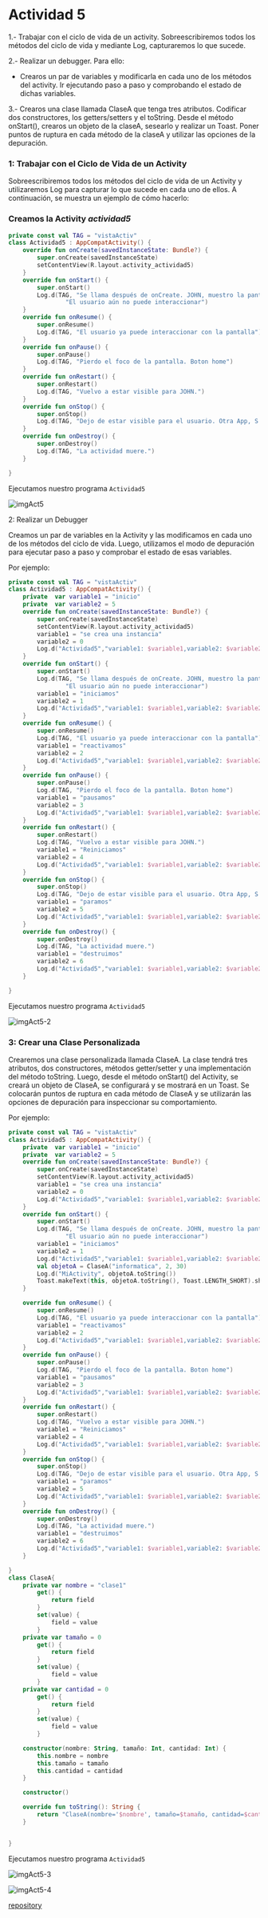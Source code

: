 # Actividad 5

1.- Trabajar con el ciclo de vida de un activity. Sobreescribiremos todos los métodos del ciclo de 
vida y mediante Log, capturaremos lo que sucede.

2.- Realizar un debugger. Para ello:

* Crearos un par de variables y modificarla en cada uno de los métodos del activity. Ir ejecutando
  paso a paso y comprobando el estado de dichas variables.

3.- Crearos una clase llamada ClaseA que tenga tres atributos. Codificar dos constructores, los
getters/setters y el toString. Desde el método onStart(), crearos un objeto de la claseA, sesearlo
y realizar un Toast. Poner puntos de ruptura en cada método de la claseA y utilizar las opciones de
la depuración.

### 1: Trabajar con el Ciclo de Vida de un Activity

Sobreescribiremos todos los métodos del ciclo de vida de un Activity y utilizaremos Log para
capturar lo que sucede en cada uno de ellos. A continuación, se muestra un ejemplo de cómo hacerlo:

### Creamos la Activity *actividad5*
```kotlin
private const val TAG = "vistaActiv"
class Actividad5 : AppCompatActivity() {
    override fun onCreate(savedInstanceState: Bundle?) {
        super.onCreate(savedInstanceState)
        setContentView(R.layout.activity_actividad5)
    }
    override fun onStart() {
        super.onStart()
        Log.d(TAG, "Se llama después de onCreate. JOHN, muestro la pantalla. " +
                "El usuario aún no puede interaccionar")
    }
    override fun onResume() {
        super.onResume()
        Log.d(TAG, "El usuario ya puede interaccionar con la pantalla")
    }
    override fun onPause() {
        super.onPause()
        Log.d(TAG, "Pierdo el foco de la pantalla. Boton home")
    }
    override fun onRestart() {
        super.onRestart()
        Log.d(TAG, "Vuelvo a estar visible para JOHN.")
    }
    override fun onStop() {
        super.onStop()
        Log.d(TAG, "Dejo de estar visible para el usuario. Otra App, S.O.")
    }
    override fun onDestroy() {
        super.onDestroy()
        Log.d(TAG, "La actividad muere.")
    }

}
```

Ejecutamos nuestro programa `Actividad5`


![imgAct5](../../../../../../../recursos/imgAct5-1.png)


2: Realizar un Debugger

Creamos un par de variables en la Activity y las modificamos en cada uno de los métodos del
ciclo de vida.
Luego, utilizamos el modo de depuración para ejecutar paso a paso y comprobar el estado de
esas variables.

Por ejemplo:

```kotlin
private const val TAG = "vistaActiv"
class Actividad5 : AppCompatActivity() {
    private  var variable1 = "inicio"
    private  var variable2 = 5
    override fun onCreate(savedInstanceState: Bundle?) {
        super.onCreate(savedInstanceState)
        setContentView(R.layout.activity_actividad5)
        variable1 = "se crea una instancia"
        variable2 = 0
        Log.d("Actividad5","variable1: $variable1,variable2: $variable2")
    }
    override fun onStart() {
        super.onStart()
        Log.d(TAG, "Se llama después de onCreate. JOHN, muestro la pantalla. " +
                "El usuario aún no puede interaccionar")
        variable1 = "iniciamos"
        variable2 = 1
        Log.d("Actividad5","variable1: $variable1,variable2: $variable2")
    }
    override fun onResume() {
        super.onResume()
        Log.d(TAG, "El usuario ya puede interaccionar con la pantalla")
        variable1 = "reactivamos"
        variable2 = 2
        Log.d("Actividad5","variable1: $variable1,variable2: $variable2")
    }
    override fun onPause() {
        super.onPause()
        Log.d(TAG, "Pierdo el foco de la pantalla. Boton home")
        variable1 = "pausamos"
        variable2 = 3
        Log.d("Actividad5","variable1: $variable1,variable2: $variable2")
    }
    override fun onRestart() {
        super.onRestart()
        Log.d(TAG, "Vuelvo a estar visible para JOHN.")
        variable1 = "Reiniciamos"
        variable2 = 4
        Log.d("Actividad5","variable1: $variable1,variable2: $variable2")
    }
    override fun onStop() {
        super.onStop()
        Log.d(TAG, "Dejo de estar visible para el usuario. Otra App, S.O.")
        variable1 = "paramos"
        variable2 = 5
        Log.d("Actividad5","variable1: $variable1,variable2: $variable2")
    }
    override fun onDestroy() {
        super.onDestroy()
        Log.d(TAG, "La actividad muere.")
        variable1 = "destruimos"
        variable2 = 6
        Log.d("Actividad5","variable1: $variable1,variable2: $variable2")
    }

}
```

Ejecutamos nuestro programa `Actividad5`

![imgAct5-2](../../../../../../../recursos/imgAct5-2.png)

### 3: Crear una Clase Personalizada

Crearemos una clase personalizada llamada ClaseA. La clase tendrá tres atributos, dos constructores,
métodos getter/setter y una implementación del método toString. Luego, desde el método onStart() del
Activity, se creará un objeto de ClaseA, se configurará y se mostrará en un Toast. Se colocarán
puntos de ruptura en cada método de ClaseA y se utilizarán las opciones de depuración para
inspeccionar su comportamiento.

Por ejemplo:

```kotlin
private const val TAG = "vistaActiv"
class Actividad5 : AppCompatActivity() {
    private  var variable1 = "inicio"
    private  var variable2 = 5
    override fun onCreate(savedInstanceState: Bundle?) {
        super.onCreate(savedInstanceState)
        setContentView(R.layout.activity_actividad5)
        variable1 = "se crea una instancia"
        variable2 = 0
        Log.d("Actividad5","variable1: $variable1,variable2: $variable2")
    }
    override fun onStart() {
        super.onStart()
        Log.d(TAG, "Se llama después de onCreate. JOHN, muestro la pantalla. " +
                "El usuario aún no puede interaccionar")
        variable1 = "iniciamos"
        variable2 = 1
        Log.d("Actividad5","variable1: $variable1,variable2: $variable2")
        val objetoA = ClaseA("informatica", 2, 30)
        Log.d("MiActivity", objetoA.toString())
        Toast.makeText(this, objetoA.toString(), Toast.LENGTH_SHORT).show()
    }

    override fun onResume() {
        super.onResume()
        Log.d(TAG, "El usuario ya puede interaccionar con la pantalla")
        variable1 = "reactivamos"
        variable2 = 2
        Log.d("Actividad5","variable1: $variable1,variable2: $variable2")
    }
    override fun onPause() {
        super.onPause()
        Log.d(TAG, "Pierdo el foco de la pantalla. Boton home")
        variable1 = "pausamos"
        variable2 = 3
        Log.d("Actividad5","variable1: $variable1,variable2: $variable2")
    }
    override fun onRestart() {
        super.onRestart()
        Log.d(TAG, "Vuelvo a estar visible para JOHN.")
        variable1 = "Reiniciamos"
        variable2 = 4
        Log.d("Actividad5","variable1: $variable1,variable2: $variable2")
    }
    override fun onStop() {
        super.onStop()
        Log.d(TAG, "Dejo de estar visible para el usuario. Otra App, S.O.")
        variable1 = "paramos"
        variable2 = 5
        Log.d("Actividad5","variable1: $variable1,variable2: $variable2")
    }
    override fun onDestroy() {
        super.onDestroy()
        Log.d(TAG, "La actividad muere.")
        variable1 = "destruimos"
        variable2 = 6
        Log.d("Actividad5","variable1: $variable1,variable2: $variable2")
    }

}
class ClaseA{
    private var nombre = "clase1"
        get() {
            return field
        }
        set(value) {
            field = value
        }
    private var tamaño = 0
        get() {
            return field
        }
        set(value) {
            field = value
        }
    private var cantidad = 0
        get() {
            return field
        }
        set(value) {
            field = value
        }

    constructor(nombre: String, tamaño: Int, cantidad: Int) {
        this.nombre = nombre
        this.tamaño = tamaño
        this.cantidad = cantidad
    }

    constructor()

    override fun toString(): String {
        return "ClaseA(nombre='$nombre', tamaño=$tamaño, cantidad=$cantidad)"
    }


}
```

Ejecutamos nuestro programa `Actividad5`

![imgAct5-3](../../../../../../../recursos/imgAct5-3.png)


![imgAct5-4](../../../../../../../recursos/imgAct5-4.png)


[repository](https://github.com/johnlopez0505/Kotlin.git)